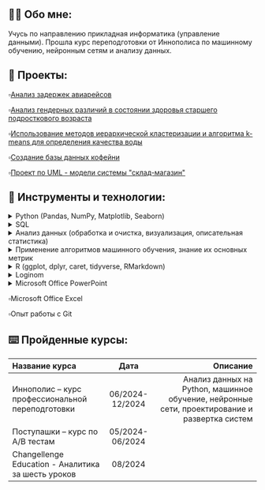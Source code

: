 ## 👩‍💻 Обо мне:
Учусь по направлению прикладная информатика (управление данными). Прошла курс переподготовки от Иннополиса по машинному обучению, нейронным сетям и анализу данных.

## 📁 Проекты:

▫️[Анализ задержек авиарейсов](https://github.com/Kseniya-10/Innopolis-Project-2024.git)

▫️[Анализ гендерных различий в состоянии здоровья старшего подросткового возраста](https://github.com/Kseniya-10/Term-Project_2.git)

▫️[Использование методов иерархической кластеризации и алгоритма k-means для определения качества воды](https://github.com/Kseniya-10/Term-Project_3.git)

▫️[Создание базы данных кофейни](https://github.com/Kseniya-10/Database-project.git)

▫️[Проект по UML - модели системы "склад-магазин"](https://github.com/Kseniya-10/UML-Project.git)

## 🔧 Инструменты и технологии:

<details>
<summary>Python (Pandas, NumPy, Matplotlib, Seaborn)</summary>
<ul>
<li><a href="https://github.com/Kseniya-10/Innopolis-Project-2024.git">Анализ задержек авиарейсов</a></li>
</ul>
</details>

<details>
<summary>SQL</summary>
<ul>
<li><a href="https://github.com/Kseniya-10/Database-project.git">Создание базы данных кофейни</a></li>
</ul>
</details>

<details>
<summary>Анализ данных (обработка и очистка, визуализация, описательная статистика)</summary>
<ul>
<li><a href="https://github.com/Kseniya-10/Innopolis-Project-2024.git">Анализ задержек авиарейсов</a></li>
<li><a href="https://github.com/Kseniya-10/Term-Project_2.git">Анализ гендерных различий в состоянии здоровья старшего подросткового возраста</a></li>
<li><a href="https://github.com/Kseniya-10/Term-Project_3.git">Использование методов иерархической кластеризации и алгоритма k-means для определения качества воды</a></li>
</ul>
</details>

<details>
<summary>Применение алгоритмов машинного обучения, знание их основных метрик</summary>
<ul>
<li><a href="https://github.com/Kseniya-10/Innopolis-Project-2024.git">Анализ задержек авиарейсов</a></li>
<li><a href="https://github.com/Kseniya-10/Term-Project_3.git">Использование методов иерархической кластеризации и алгоритма k-means для определения качества воды</a></li>
</ul>
</details>

<details>
<summary>R (ggplot, dplyr, caret, tidyverse, RMarkdown)</summary>
<ul>
<li><a href="https://github.com/Kseniya-10/Term-Project_3.git">Использование методов иерархической кластеризации и алгоритма k-means для определения качества воды</a></li>
</ul>
</details>

<details>
<summary>Loginom</summary>
<ul>
<li><a href="https://github.com/Kseniya-10/Term-Project_2.git">Анализ гендерных различий в состоянии здоровья старшего подросткового возраста</a></li>
</ul>
</details>

<details>
<summary>Microsoft Office PowerPoint</summary>
<ul>
<li><a href="https://github.com/Kseniya-10/Innopolis-Project-2024/blob/6831b0171af0cb86d8334238df38bb4b89c1e586/%D0%9F%D1%80%D0%B5%D0%B7%D0%B5%D0%BD%D1%82%D0%B0%D1%86%D0%B8%D1%8F%20%D0%BA%20%D0%B8%D1%82%D0%BE%D0%B3%D0%BE%D0%B2%D0%BE%D0%B9%20%D0%B0%D1%82%D1%82%D0%B5%D1%81%D1%82%D0%B0%D1%86%D0%B8%D0%BE%D0%BD%D0%BD%D0%BE%D0%B9%20%D1%80%D0%B0%D0%B1%D0%BE%D1%82%D0%B5.pdf">Пример работы</a></li>
</ul>
</details>

▫️Microsoft Office Excel

▫️Опыт работы с Git



## ⌨️ Пройденные курсы:

Название курса                                     | Дата            | Описание
:--------------------------------------------------|:---------------:|----------------------------------------------------------------------------------------------:
Иннополис – курс профессиональной переподготовки   | 06/2024-12/2024 | Анализ данных на Python, машинное обучение, нейронные сети, проектирование и развертка систем
Поступашки – курс по A/B тестам                    | 05/2024-06/2024 | 
Changellenge Education - Аналитика за шесть уроков | 08/2024         | 
<!--
**Kseniya-10/Kseniya-10** is a ✨ _special_ ✨ repository because its `README.md` (this file) appears on your GitHub profile.

Here are some ideas to get you started:

- 🔭 I’m currently working on ...
- 🌱 I’m currently learning ...
- 👯 I’m looking to collaborate on ...
- 🤔 I’m looking for help with ...
- 💬 Ask me about ...
- 📫 How to reach me: ...
- 😄 Pronouns: ...
- ⚡ Fun fact: ...
-->
